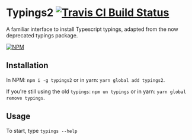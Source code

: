 # Typings2 [![Travis CI Build Status](https://img.shields.io/travis/com/Richienb/typings2/master.svg?style=for-the-badge)](https://travis-ci.com/Richienb/typings2)

A familiar interface to install Typescript typings, adapted from the now deprecated typings package.

[![NPM](https://nodei.co/npm/typings2.png?downloads=true&downloadRank=true&stars=true)](https://nodei.co/npm/typings2)

## Installation

In NPM: `npm i -g typings2` or in yarn: `yarn global add typings2`.

If you're still using the old `typings`: `npm un typings` or in yarn: `yarn global remove typings`.

## Usage

To start, type `typings --help`
